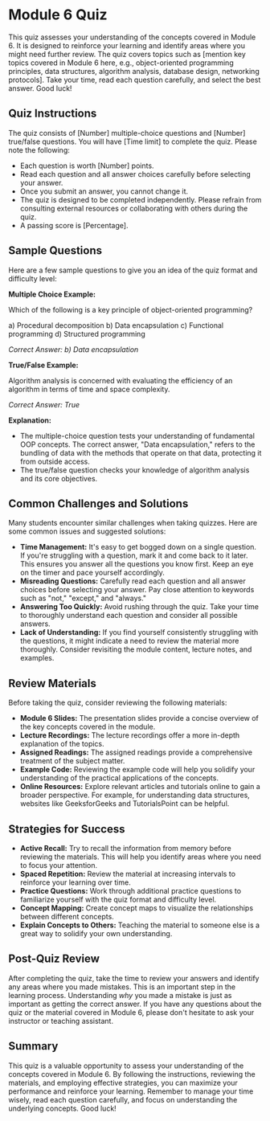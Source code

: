 # Module 6 Quiz

This quiz assesses your understanding of the concepts covered in Module 6. It is designed to reinforce your learning and identify areas where you might need further review. The quiz covers topics such as [mention key topics covered in Module 6 here, e.g., object-oriented programming principles, data structures, algorithm analysis, database design, networking protocols]. Take your time, read each question carefully, and select the best answer. Good luck!

## Quiz Instructions

The quiz consists of [Number] multiple-choice questions and [Number] true/false questions. You will have [Time limit] to complete the quiz. Please note the following:

*   Each question is worth [Number] points.
*   Read each question and all answer choices carefully before selecting your answer.
*   Once you submit an answer, you cannot change it.
*   The quiz is designed to be completed independently. Please refrain from consulting external resources or collaborating with others during the quiz.
*   A passing score is [Percentage].

## Sample Questions

Here are a few sample questions to give you an idea of the quiz format and difficulty level:

**Multiple Choice Example:**

Which of the following is a key principle of object-oriented programming?

a)  Procedural decomposition
b)  Data encapsulation
c)  Functional programming
d)  Structured programming

*Correct Answer: b) Data encapsulation*

**True/False Example:**

Algorithm analysis is concerned with evaluating the efficiency of an algorithm in terms of time and space complexity.

*Correct Answer: True*

**Explanation:**

*   The multiple-choice question tests your understanding of fundamental OOP concepts. The correct answer, "Data encapsulation," refers to the bundling of data with the methods that operate on that data, protecting it from outside access.
*   The true/false question checks your knowledge of algorithm analysis and its core objectives.

## Common Challenges and Solutions

Many students encounter similar challenges when taking quizzes. Here are some common issues and suggested solutions:

*   **Time Management:** It's easy to get bogged down on a single question. If you're struggling with a question, mark it and come back to it later. This ensures you answer all the questions you know first. Keep an eye on the timer and pace yourself accordingly.
*   **Misreading Questions:** Carefully read each question and all answer choices before selecting your answer. Pay close attention to keywords such as "not," "except," and "always."
*   **Answering Too Quickly:** Avoid rushing through the quiz. Take your time to thoroughly understand each question and consider all possible answers.
*   **Lack of Understanding:** If you find yourself consistently struggling with the questions, it might indicate a need to review the material more thoroughly. Consider revisiting the module content, lecture notes, and examples.

## Review Materials

Before taking the quiz, consider reviewing the following materials:

*   **Module 6 Slides:** The presentation slides provide a concise overview of the key concepts covered in the module.
*   **Lecture Recordings:** The lecture recordings offer a more in-depth explanation of the topics.
*   **Assigned Readings:** The assigned readings provide a comprehensive treatment of the subject matter.
*   **Example Code:** Reviewing the example code will help you solidify your understanding of the practical applications of the concepts.
*   **Online Resources:** Explore relevant articles and tutorials online to gain a broader perspective. For example, for understanding data structures, websites like GeeksforGeeks and TutorialsPoint can be helpful.

## Strategies for Success

*   **Active Recall:** Try to recall the information from memory before reviewing the materials. This will help you identify areas where you need to focus your attention.
*   **Spaced Repetition:** Review the material at increasing intervals to reinforce your learning over time.
*   **Practice Questions:** Work through additional practice questions to familiarize yourself with the quiz format and difficulty level.
*   **Concept Mapping:** Create concept maps to visualize the relationships between different concepts.
*   **Explain Concepts to Others:** Teaching the material to someone else is a great way to solidify your own understanding.

## Post-Quiz Review

After completing the quiz, take the time to review your answers and identify any areas where you made mistakes. This is an important step in the learning process. Understanding *why* you made a mistake is just as important as getting the correct answer. If you have any questions about the quiz or the material covered in Module 6, please don't hesitate to ask your instructor or teaching assistant.

## Summary

This quiz is a valuable opportunity to assess your understanding of the concepts covered in Module 6. By following the instructions, reviewing the materials, and employing effective strategies, you can maximize your performance and reinforce your learning. Remember to manage your time wisely, read each question carefully, and focus on understanding the underlying concepts. Good luck!
